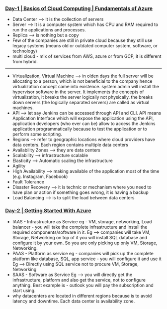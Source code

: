 ### <ins> Day-1 | Basics of Cloud Computing | Fundamentals of Azure </ins>

* Data Center -->  It is the collection of servers
* Server --> It is a computer system which has CPU and RAM required to run the applications and processes.
* Replica --> is nothing but a copy
* Few of the companies are still in private cloud because they still use legacy systems (means old or outdated computer system, software, or technology)
* multi cloud - mix of services from AWS, azure or from GCP, it is different from hybrid.
-------------------------------------------------------------------------------------------------
* Virtualization, Virtual Machine --> in olden days the full server will be allocating to a person, which is not beneficial to the company hence virtualization concept came into existence. system admin will install the hypervisor software in the server. It implements the concepts of virtualization, it breaks the server logically not physically. the breaks down servers (the logically separated servers) are called as virtual machines. 
* API --> let say Jenkins can be accessed through API and CLI. 
	API means Application Interface which will expose the application using the API, application developers (who ever can be)     allow to access the Jenkins application programmatically because to test the application or to perform some scripting. 
* Regions --> refer to geographic locations where cloud providers have data centers. Each region contains multiple data centers
* Availability Zones --> they are data centers
* Scalability -->  infrastructure scalable
* Elasticity --> Automatic scaling the infrastructure
*  Agility
* High Availability --> making available of the application most of the time (e.g. Instagram, Facebook)
* Fault Tolerance
* Disaster Recovery -->  it is technic or mechanism where you need to have plan or action if something goes wrong, it is 
  having a backup
* Load Balancing --> is to split the load between data centers

### <ins> Day-2 | Getting Started With Azure </ins>
* IAAS - Infrastructure as Service eg - VM, storage, networking, Load balancer - you will take the complete infrastructure and install the required components/software in it. Eg --> companies will take VM, Storage, Networking on top of it you will install SQL database and configure it by your own. So you are only picking up only VM, Storage, Networking.
* PAAS - Platform as service eg - companies will pick up the complete platform like database, SQL, app service - you will configure it and use it
	 Eg --> Directly using SQL service not to procure VM, Storage, Networking
* SAAS - Software as Service 
         Eg --> you will directly get the infrastructure, platform and also get the service, not to configure anything. Best example is - outlook you will 
                pay the subscription and start using. 
* why datacenters are located in different regions because is to avoid latency and downtime. Each data center is availability zone. 



